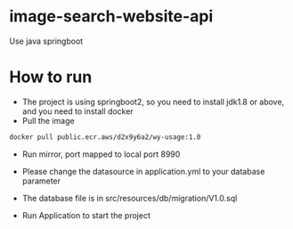 # image-search-website-api
Use java springboot

# How to run
* The project is using springboot2, so you need to install jdk1.8 or above, and you need to install docker
* Pull the image
```bash
docker pull public.ecr.aws/d2x9y6a2/wy-usage:1.0
```
* Run mirror, port mapped to local port 8990

* Please change the datasource in application.yml to your database parameter

* The database file is in src/resources/db/migration/V1.0.sql

* Run Application to start the project